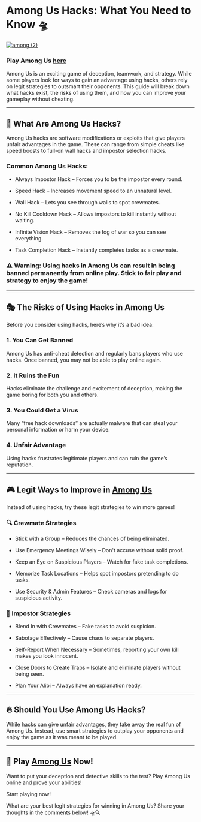 # Among Us Hacks: What You Need to Know 🛸

[![among (2)](https://github.com/user-attachments/assets/72478f0f-fcf1-449c-8256-22ae133e934c)](https://amongus-online.io/)

### Play Among Us [here](https://amongus-online.io/)

Among Us is an exciting game of deception, teamwork, and strategy. While some players look for ways to gain an advantage using hacks, others rely on legit strategies to outsmart their opponents. This guide will break down what hacks exist, the risks of using them, and how you can improve your gameplay without cheating.

---
## 🚀 What Are Among Us Hacks?

Among Us hacks are software modifications or exploits that give players unfair advantages in the game. These can range from simple cheats like speed boosts to full-on wall hacks and impostor selection hacks.

### Common Among Us Hacks:

- Always Impostor Hack – Forces you to be the impostor every round.

- Speed Hack – Increases movement speed to an unnatural level.

- Wall Hack – Lets you see through walls to spot crewmates.

- No Kill Cooldown Hack – Allows impostors to kill instantly without waiting.

- Infinite Vision Hack – Removes the fog of war so you can see everything.

- Task Completion Hack – Instantly completes tasks as a crewmate.

### ⚠️ Warning: Using hacks in Among Us can result in being banned permanently from online play. Stick to fair play and strategy to enjoy the game!

---
## 🎭 The Risks of Using Hacks in Among Us

Before you consider using hacks, here’s why it’s a bad idea:

### 1. You Can Get Banned

Among Us has anti-cheat detection and regularly bans players who use hacks. Once banned, you may not be able to play online again.

### 2. It Ruins the Fun

Hacks eliminate the challenge and excitement of deception, making the game boring for both you and others.

### 3. You Could Get a Virus

Many “free hack downloads” are actually malware that can steal your personal information or harm your device.

### 4. Unfair Advantage

Using hacks frustrates legitimate players and can ruin the game’s reputation.

---
## 🎮 Legit Ways to Improve in [Among Us](https://amongus-online.io/)

Instead of using hacks, try these legit strategies to win more games!

### 🔍 Crewmate Strategies

- Stick with a Group – Reduces the chances of being eliminated.

- Use Emergency Meetings Wisely – Don't accuse without solid proof.

- Keep an Eye on Suspicious Players – Watch for fake task completions.

- Memorize Task Locations – Helps spot impostors pretending to do tasks.

- Use Security & Admin Features – Check cameras and logs for suspicious activity.

### 🔪 Impostor Strategies

- Blend In with Crewmates – Fake tasks to avoid suspicion.

- Sabotage Effectively – Cause chaos to separate players.

- Self-Report When Necessary – Sometimes, reporting your own kill makes you look innocent.

- Close Doors to Create Traps – Isolate and eliminate players without being seen.

- Plan Your Alibi – Always have an explanation ready.

---
## 🔥 Should You Use Among Us Hacks?

While hacks can give unfair advantages, they take away the real fun of Among Us. Instead, use smart strategies to outplay your opponents and enjoy the game as it was meant to be played.

---
## 🚀 Play [Among Us](https://amongus-online.io/) Now!

Want to put your deception and detective skills to the test? Play Among Us online and prove your abilities!

Start playing now!

What are your best legit strategies for winning in Among Us? Share your thoughts in the comments below! 🛸🔍


